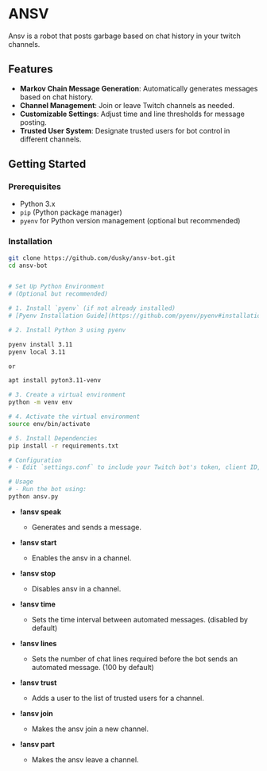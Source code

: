# ANSV

Ansv is a robot that posts garbage based on chat history in your twitch channels.

## Features

- **Markov Chain Message Generation**: Automatically generates messages based on chat history.
- **Channel Management**: Join or leave Twitch channels as needed.
- **Customizable Settings**: Adjust time and line thresholds for message posting.
- **Trusted User System**: Designate trusted users for bot control in different channels.

## Getting Started

### Prerequisites

- Python 3.x
- `pip` (Python package manager)
- `pyenv` for Python version management (optional but recommended)

### Installation

```bash
git clone https://github.com/dusky/ansv-bot.git
cd ansv-bot


# Set Up Python Environment
# (Optional but recommended)

# 1. Install `pyenv` (if not already installed)
# [Pyenv Installation Guide](https://github.com/pyenv/pyenv#installation).

# 2. Install Python 3 using pyenv

pyenv install 3.11
pyenv local 3.11

or

apt install pyton3.11-venv

# 3. Create a virtual environment
python -m venv env

# 4. Activate the virtual environment
source env/bin/activate

# 5. Install Dependencies
pip install -r requirements.txt

# Configuration
# - Edit `settings.conf` to include your Twitch bot's token, client ID, nickname, and initial channels.

# Usage
# - Run the bot using:
python ansv.py
```

- **!ansv speak**
  -  Generates and sends a message.

- **!ansv start**
  -  Enables the ansv in a channel.

- **!ansv stop**
  -  Disables ansv in a channel.

- **!ansv time**
  -  Sets the time interval between automated messages. (disabled by default)

- **!ansv lines**
  -  Sets the number of chat lines required before the bot sends an automated message. (100 by default)

- **!ansv trust**
  -  Adds a user to the list of trusted users for a channel. 

- **!ansv join**
  -  Makes the ansv join a new channel.

- **!ansv part**
  -  Makes the ansv leave a channel.
